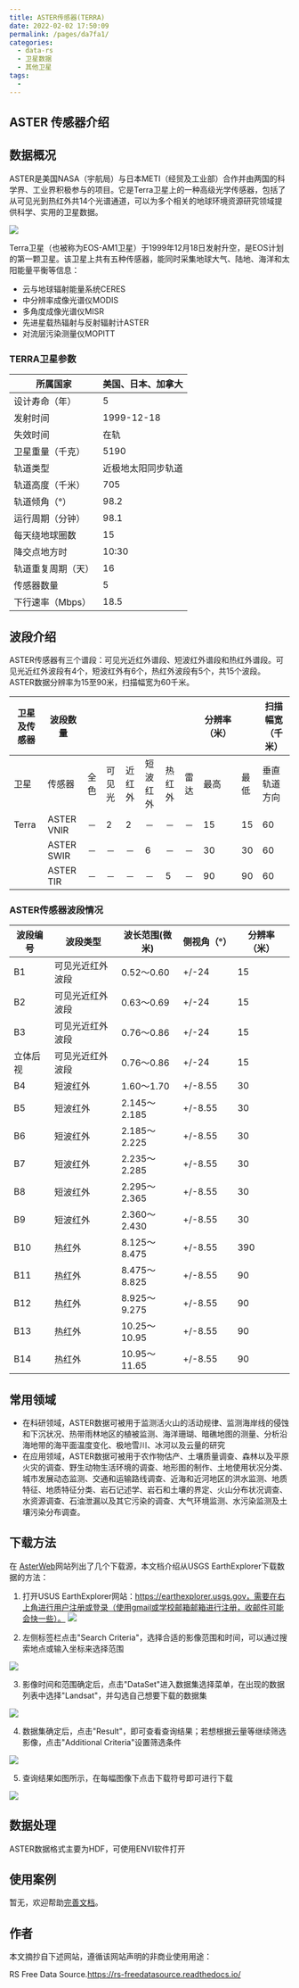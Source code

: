 ```yaml
---
title: ASTER传感器(TERRA)
date: 2022-02-02 17:50:09
permalink: /pages/da7fa1/
categories:
  - data-rs
  - 卫星数据
  - 其他卫星
tags:
  - 
---
```

## ASTER 传感器介绍

数据概况
--------

ASTER是美国NASA（宇航局）与日本METI（经贸及工业部）合作并由两国的科学界、工业界积极参与的项目。它是Terra卫星上的一种高级光学传感器，包括了从可见光到热红外共14个光谱通道，可以为多个相关的地球环境资源研究领域提供科学、实用的卫星数据。

![](https://gitee.com/kitmyfaceplease/image_upload/raw/master/img/202202021747224.png)

Terra卫星（也被称为EOS-AM1卫星）于1999年12月18日发射升空，是EOS计划的第一颗卫星。该卫星上共有五种传感器，能同时采集地球大气、陆地、海洋和太阳能量平衡等信息：

-   云与地球辐射能量系统CERES
-   中分辨率成像光谱仪MODIS
-   多角度成像光谱仪MISR
-   先进星载热辐射与反射辐射计ASTER
-   对流层污染测量仪MOPITT

### TERRA卫星参数

| 所属国家           | 美国、日本、加拿大 |
| ------------------ | ------------------ |
| 设计寿命（年）     | 5                  |
| 发射时间           | 1999-12-18         |
| 失效时间           | 在轨               |
| 卫星重量（千克）   | 5190               |
| 轨道类型           | 近极地太阳同步轨道 |
| 轨道高度（千米）   | 705                |
| 轨道倾角（°）      | 98.2               |
| 运行周期（分钟）   | 98.1               |
| 每天绕地球圈数     | 15                 |
| 降交点地方时       | 10:30              |
| 轨道重复周期（天） | 16                 |
| 传感器数量         | 5                  |
| 下行速率（Mbps）   | 18.5               |

## 波段介绍

ASTER传感器有三个谱段：可见光近红外谱段、短波红外谱段和热红外谱段。可见光近红外波段有4个，短波红外有6个，热红外波段有5个，共15个波段。ASTER数据分辨率为15至90米，扫描幅宽为60千米。

| 卫星及传感器 | 波段数量   |      |        |        |          |        |      | 分辨率（米） |      | 扫描幅宽（千米） |
| ------------ | ---------- | ---- | ------ | ------ | -------- | ------ | ---- | ------------ | ---- | ---------------- |
| 卫星         | 传感器     | 全色 | 可见光 | 近红外 | 短波红外 | 热红外 | 雷达 | 最高         | 最低 | 垂直轨道方向     |
| Terra        | ASTER VNIR | －   | 2      | 2      | －       | －     | －   | 15           | 15   | 60               |
|              | ASTER SWIR | －   | －     | －     | 6        | －     | －   | 30           | 30   | 60               |
|              | ASTER TIR  | －   | －     | －     | －       | 5      | －   | 90           | 90   | 60               |

### ASTER传感器波段情况

| 波段编号 | 波段类型         | 波长范围(微米) | 侧视角（°） | 分辨率（米） |
| -------- | ---------------- | -------------- | ----------- | ------------ |
| B1       | 可见光近红外波段 | 0.52～0.60     | +/-24       | 15           |
| B2       | 可见光近红外波段 | 0.63～0.69     | +/-24       | 15           |
| B3       | 可见光近红外波段 | 0.76～0.86     | +/-24       | 15           |
| 立体后视 | 可见光近红外波段 | 0.76～0.86     | +/-24       | 15           |
| B4       | 短波红外         | 1.60～1.70     | +/-8.55     | 30           |
| B5       | 短波红外         | 2.145～2.185   | +/-8.55     | 30           |
| B6       | 短波红外         | 2.185～2.225   | +/-8.55     | 30           |
| B7       | 短波红外         | 2.235～2.285   | +/-8.55     | 30           |
| B8       | 短波红外         | 2.295～2.365   | +/-8.55     | 30           |
| B9       | 短波红外         | 2.360～2.430   | +/-8.55     | 30           |
| B10      | 热红外           | 8.125～8.475   | +/-8.55     | 390          |
| B11      | 热红外           | 8.475～8.825   | +/-8.55     | 90           |
| B12      | 热红外           | 8.925～9.275   | +/-8.55     | 90           |
| B13      | 热红外           | 10.25～10.95   | +/-8.55     | 90           |
| B14      | 热红外           | 10.95～11.65   | +/-8.55     | 90           |

## 常用领域

-   在科研领域，ASTER数据可被用于监测活火山的活动规律、监测海岸线的侵蚀和下沉状况、热带雨林地区的植被监测、海洋珊瑚、暗礁地图的测量、分析沿海地带的海平面温度变化、极地雪川、冰河以及云量的研究
-   在应用领域，ASTER数据可被用于农作物估产、土壤质量调查、森林以及平原火灾的调查、野生动物生活环境的调查、地形图的制作、土地使用状况分类、城市发展动态监测、交通和运输路线调查、近海和近河地区的洪水监测、地质特征、地质特征分类、岩石记述学、岩石和土壤的界定、火山分布状况调查、水资源调查、石油泄漏以及其它污染的调查、大气环境监测、水污染监测及土壤污染分布调查。

下载方法
--------

在 [AsterWeb](https://asterweb.jpl.nasa.gov/data.asp)网站列出了几个下载源，本文档介绍从USGS EarthExplorer下载数据的方法：

1.  打开USUS EarthExplorer网站：https://earthexplorer.usgs.gov，需要在右上角进行用户注册或登录（使用gmail或学校邮箱邮箱进行注册，收邮件可能会快一些）。
    ![](https://gitee.com/kitmyfaceplease/image_upload/raw/master/img/202202021741368.png)

2.  左侧标签栏点击\"Search Criteria\"，选择合适的影像范围和时间，可以通过搜索地点或输入坐标来选择范围

![](https://gitee.com/kitmyfaceplease/image_upload/raw/master/img/202202021741144.png)

3.  影像时间和范围确定后，点击\"DataSet\"进入数据集选择菜单，在出现的数据列表中选择\"Landsat\"，并勾选自己想要下载的数据集

![](https://gitee.com/kitmyfaceplease/image_upload/raw/master/img/202202021741369.png)

4.  数据集确定后，点击\"Result\"，即可查看查询结果；若想根据云量等继续筛选影像，点击\"Additional Criteria\"设置筛选条件

![](https://gitee.com/kitmyfaceplease/image_upload/raw/master/img/202202021742222.png)

5.  查询结果如图所示，在每幅图像下点击下载符号即可进行下载

![](https://gitee.com/kitmyfaceplease/image_upload/raw/master/img/202202021742346.png)

数据处理
--------

ASTER数据格式主要为HDF，可使用ENVI软件打开

使用案例
--------

暂无，欢迎帮助[完善文档](https://github.com/ruiduobao/gisrsdata.com)。

## 作者

本文摘抄自下述网站，遵循该网站声明的非商业使用用途： 

RS Free Data Source.https://rs-freedatasource.readthedocs.io/

